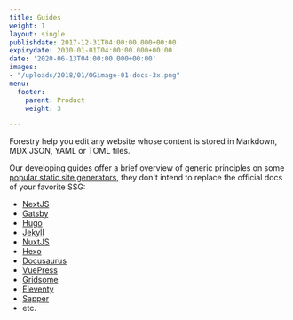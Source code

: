 ```yaml
---
title: Guides
weight: 1
layout: single
publishdate: 2017-12-31T04:00:00.000+00:00
expirydate: 2030-01-01T04:00:00.000+00:00
date: '2020-06-13T04:00:00.000+00:00'
images:
- "/uploads/2018/01/OGimage-01-docs-3x.png"
menu:
  footer:
    parent: Product
    weight: 3

---
```

Forestry help you edit any website whose content is stored in Markdown, MDX JSON, YAML or TOML files.

Our developing guides offer a brief overview of generic principles on some [popular static site generators](https://www.staticgen.com/), they don't intend to replace the official docs of your favorite SSG:

- [NextJS](https://nextjs.org/)
- [Gatsby](http://gatsbyjs.org/)
- [Hugo](https://gohugo.io/)
- [Jekyll](https://jekyllrb.com)
- [NuxtJS](https://nuxtjs.org/)
- [Hexo](https://hexo.io/)
- [Docusaurus](https://docusaurus.io/)
- [VuePress](https://vuepress.vuejs.org/)
- [Gridsome](https://gridsome.org/)
- [Eleventy](https://www.11ty.dev/)
- [Sapper](https://sapper.svelte.dev/)
- etc.